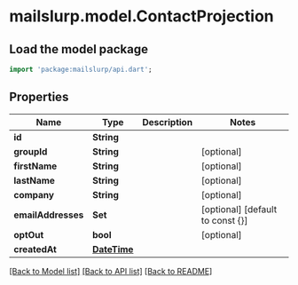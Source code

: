 # mailslurp.model.ContactProjection

## Load the model package
```dart
import 'package:mailslurp/api.dart';
```

## Properties
Name | Type | Description | Notes
------------ | ------------- | ------------- | -------------
**id** | **String** |  | 
**groupId** | **String** |  | [optional] 
**firstName** | **String** |  | [optional] 
**lastName** | **String** |  | [optional] 
**company** | **String** |  | [optional] 
**emailAddresses** | **Set<String>** |  | [optional] [default to const {}]
**optOut** | **bool** |  | [optional] 
**createdAt** | [**DateTime**](DateTime) |  | 

[[Back to Model list]](../README#documentation-for-models) [[Back to API list]](../README#documentation-for-api-endpoints) [[Back to README]](../README)


